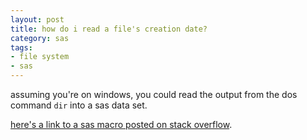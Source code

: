 ```yaml
---
layout: post
title: how do i read a file's creation date?
category: sas
tags:
- file system
- sas
---
```


assuming you're on windows, you could read the output from the dos command `dir` into a sas data set.

<!--more-->

[here's a link to a sas macro posted on stack overflow](http://stackoverflow.com/questions/1409543/using-sas-macro-to-pipe-a-list-of-filenames-from-a-windows-directory/1423573#1423573).
